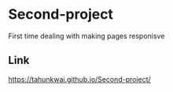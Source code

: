 # Second-project
First time dealing with making pages responisve
## Link
https://tahunkwai.github.io/Second-project/
